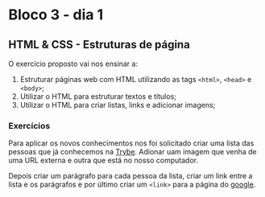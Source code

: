 # Bloco 3 - dia 1
## HTML & CSS - Estruturas de página

O exercício proposto vai nos ensinar a:
1. Estruturar páginas web com HTML utilizando as tags `<html>`, `<head>` e `<body>`;
2. Utilizar o HTML para estruturar textos e títulos;
3. Utilizar o HTML para criar listas, links e adicionar imagens;

### Exercícios

Para aplicar os novos conhecimentos nos foi solicitado criar uma lista das pessoas que já conhecemos na [Trybe](https://www.betrybe.com/). Adionar uam imagem que venha de uma URL externa e outra que está no nosso computador.

Depois criar um parágrafo para cada pessoa da lista, criar um link entre a lista e os parágrafos e por último criar um `<link>` para a página do [google](www.google.com.br).

